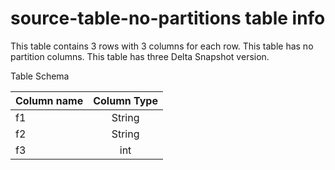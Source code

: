 # source-table-no-partitions table info
This table contains 3 rows with 3 columns for each row. This table has no partition columns.
This table has three Delta Snapshot version.

Table Schema

| Column name | Column Type |
|-------------|:-----------:|
| f1          |   String    |
| f2          |   String    |
| f3          |     int     |
